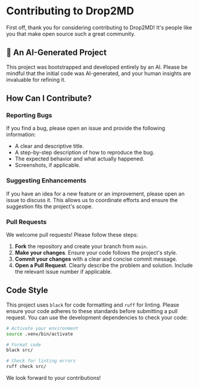 # Contributing to Drop2MD

First off, thank you for considering contributing to Drop2MD! It's people like you that make open source such a great community.

## 🤖 An AI-Generated Project

This project was bootstrapped and developed entirely by an AI. Please be mindful that the initial code was AI-generated, and your human insights are invaluable for refining it.

## How Can I Contribute?

### Reporting Bugs

If you find a bug, please open an issue and provide the following information:

- A clear and descriptive title.
- A step-by-step description of how to reproduce the bug.
- The expected behavior and what actually happened.
- Screenshots, if applicable.

### Suggesting Enhancements

If you have an idea for a new feature or an improvement, please open an issue to discuss it. This allows us to coordinate efforts and ensure the suggestion fits the project's scope.

### Pull Requests

We welcome pull requests! Please follow these steps:

1.  **Fork** the repository and create your branch from `main`.
2.  **Make your changes**. Ensure your code follows the project's style.
3.  **Commit your changes** with a clear and concise commit message.
4.  **Open a Pull Request**. Clearly describe the problem and solution. Include the relevant issue number if applicable.

## Code Style

This project uses `black` for code formatting and `ruff` for linting. Please ensure your code adheres to these standards before submitting a pull request. You can use the development dependencies to check your code:

```bash
# Activate your environment
source .venv/bin/activate

# Format code
black src/

# Check for linting errors
ruff check src/
```

We look forward to your contributions! 